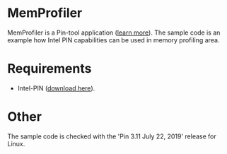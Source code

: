 # MemProfiler
MemProfiler is a Pin-tool application ([learn more](https://software.intel.com/en-us/articles/pin-a-dynamic-binary-instrumentation-tool)). The sample code is an example how Intel PIN capabilities can be used in memory profiling area.

# Requirements
* Intel-PIN ([download here](https://software.intel.com/en-us/articles/pin-a-binary-instrumentation-tool-downloads)).

# Other
The sample code is checked with the 'Pin 3.11 July 22, 2019' release for Linux.
